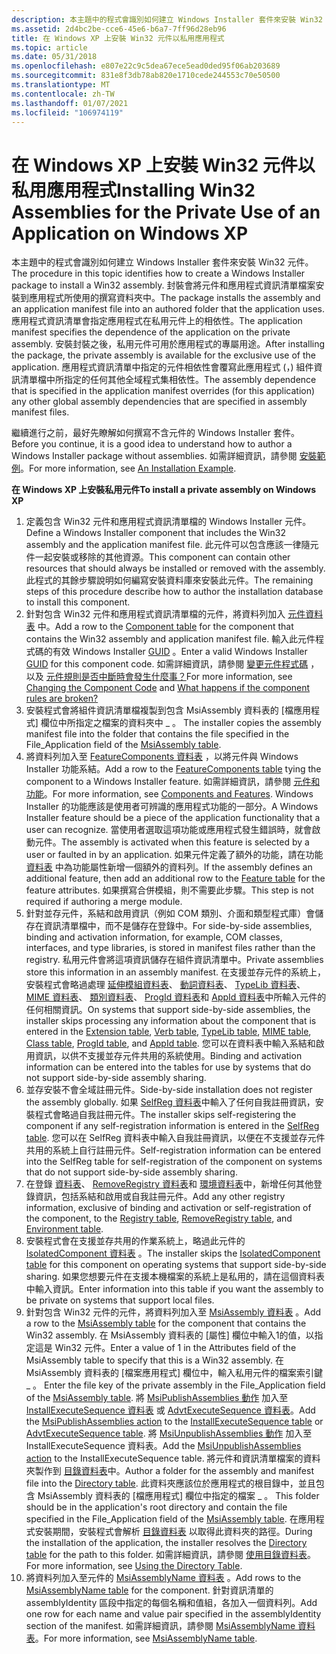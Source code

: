 ```yaml
---
description: 本主題中的程式會識別如何建立 Windows Installer 套件來安裝 Win32 元件。
ms.assetid: 2d4bc2be-cce6-45e6-b6a7-7ff96d28eb96
title: 在 Windows XP 上安裝 Win32 元件以私用應用程式
ms.topic: article
ms.date: 05/31/2018
ms.openlocfilehash: e807e22c9c5dea67ece5ead0ded95f06ab203689
ms.sourcegitcommit: 831e8f3db78ab820e1710cede244553c70e50500
ms.translationtype: MT
ms.contentlocale: zh-TW
ms.lasthandoff: 01/07/2021
ms.locfileid: "106974119"
---
```

# <a name="installing-win32-assemblies-for-the-private-use-of-an-application-on-windows-xp"></a><span data-ttu-id="e13ed-103">在 Windows XP 上安裝 Win32 元件以私用應用程式</span><span class="sxs-lookup"><span data-stu-id="e13ed-103">Installing Win32 Assemblies for the Private Use of an Application on Windows XP</span></span>

<span data-ttu-id="e13ed-104">本主題中的程式會識別如何建立 Windows Installer 套件來安裝 Win32 元件。</span><span class="sxs-lookup"><span data-stu-id="e13ed-104">The procedure in this topic identifies how to create a Windows Installer package to install a Win32 assembly.</span></span> <span data-ttu-id="e13ed-105">封裝會將元件和應用程式資訊清單檔案安裝到應用程式所使用的撰寫資料夾中。</span><span class="sxs-lookup"><span data-stu-id="e13ed-105">The package installs the assembly and an application manifest file into an authored folder that the application uses.</span></span> <span data-ttu-id="e13ed-106">應用程式資訊清單會指定應用程式在私用元件上的相依性。</span><span class="sxs-lookup"><span data-stu-id="e13ed-106">The application manifest specifies the dependence of the application on the private assembly.</span></span> <span data-ttu-id="e13ed-107">安裝封裝之後，私用元件可用於應用程式的專屬用途。</span><span class="sxs-lookup"><span data-stu-id="e13ed-107">After installing the package, the private assembly is available for the exclusive use of the application.</span></span> <span data-ttu-id="e13ed-108">應用程式資訊清單中指定的元件相依性會覆寫此應用程式 (，) 組件資訊清單檔中所指定的任何其他全域程式集相依性。</span><span class="sxs-lookup"><span data-stu-id="e13ed-108">The assembly dependence that is specified in the application manifest overrides (for this application) any other global assembly dependencies that are specified in assembly manifest files.</span></span>

<span data-ttu-id="e13ed-109">繼續進行之前，最好先瞭解如何撰寫不含元件的 Windows Installer 套件。</span><span class="sxs-lookup"><span data-stu-id="e13ed-109">Before you continue, it is a good idea to understand how to author a Windows Installer package without assemblies.</span></span> <span data-ttu-id="e13ed-110">如需詳細資訊，請參閱 [安裝範例](an-installation-example.md)。</span><span class="sxs-lookup"><span data-stu-id="e13ed-110">For more information, see [An Installation Example](an-installation-example.md).</span></span>

<span data-ttu-id="e13ed-111">**在 Windows XP 上安裝私用元件**</span><span class="sxs-lookup"><span data-stu-id="e13ed-111">**To install a private assembly on Windows XP**</span></span>

1.  <span data-ttu-id="e13ed-112">定義包含 Win32 元件和應用程式資訊清單檔的 Windows Installer 元件。</span><span class="sxs-lookup"><span data-stu-id="e13ed-112">Define a Windows Installer component that includes the Win32 assembly and the application manifest file.</span></span> <span data-ttu-id="e13ed-113">此元件可以包含應該一律隨元件一起安裝或移除的其他資源。</span><span class="sxs-lookup"><span data-stu-id="e13ed-113">This component can contain other resources that should always be installed or removed with the assembly.</span></span> <span data-ttu-id="e13ed-114">此程式的其餘步驟說明如何編寫安裝資料庫來安裝此元件。</span><span class="sxs-lookup"><span data-stu-id="e13ed-114">The remaining steps of this procedure describe how to author the installation database to install this component.</span></span>
2.  <span data-ttu-id="e13ed-115">針對包含 Win32 元件和應用程式資訊清單檔的元件，將資料列加入 [元件資料表](component-table.md) 中。</span><span class="sxs-lookup"><span data-stu-id="e13ed-115">Add a row to the [Component table](component-table.md) for the component that contains the Win32 assembly and application manifest file.</span></span> <span data-ttu-id="e13ed-116">輸入此元件程式碼的有效 Windows Installer [GUID](guid.md) 。</span><span class="sxs-lookup"><span data-stu-id="e13ed-116">Enter a valid Windows Installer [GUID](guid.md) for this component code.</span></span> <span data-ttu-id="e13ed-117">如需詳細資訊，請參閱 [變更元件程式碼](changing-the-component-code.md) ，以及 [元件規則是否中斷時會發生什麼事？](what-happens-if-the-component-rules-are-broken.md)</span><span class="sxs-lookup"><span data-stu-id="e13ed-117">For more information, see [Changing the Component Code](changing-the-component-code.md) and [What happens if the component rules are broken?](what-happens-if-the-component-rules-are-broken.md)</span></span>
3.  <span data-ttu-id="e13ed-118">安裝程式會將組件資訊清單檔複製到包含 MsiAssembly 資料表的 [檔應用程式] 欄位中所指定之檔案的資料夾中 \_ 。 [](msiassembly-table.md)</span><span class="sxs-lookup"><span data-stu-id="e13ed-118">The installer copies the assembly manifest file into the folder that contains the file specified in the File\_Application field of the [MsiAssembly table](msiassembly-table.md).</span></span>
4.  <span data-ttu-id="e13ed-119">將資料列加入至 [FeatureComponents 資料表](featurecomponents-table.md) ，以將元件與 Windows Installer 功能系結。</span><span class="sxs-lookup"><span data-stu-id="e13ed-119">Add a row to the [FeatureComponents table](featurecomponents-table.md) tying the component to a Windows Installer feature.</span></span> <span data-ttu-id="e13ed-120">如需詳細資訊，請參閱 [元件和功能](components-and-features.md)。</span><span class="sxs-lookup"><span data-stu-id="e13ed-120">For more information, see [Components and Features](components-and-features.md).</span></span> <span data-ttu-id="e13ed-121">Windows Installer 的功能應該是使用者可辨識的應用程式功能的一部分。</span><span class="sxs-lookup"><span data-stu-id="e13ed-121">A Windows Installer feature should be a piece of the application functionality that a user can recognize.</span></span> <span data-ttu-id="e13ed-122">當使用者選取這項功能或應用程式發生錯誤時，就會啟動元件。</span><span class="sxs-lookup"><span data-stu-id="e13ed-122">The assembly is activated when this feature is selected by a user or faulted in by an application.</span></span> <span data-ttu-id="e13ed-123">如果元件定義了額外的功能，請在功能 [資料表](feature-table.md) 中為功能屬性新增一個額外的資料列。</span><span class="sxs-lookup"><span data-stu-id="e13ed-123">If the assembly defines an additional feature, then add an additional row to the [Feature table](feature-table.md) for the feature attributes.</span></span> <span data-ttu-id="e13ed-124">如果撰寫合併模組，則不需要此步驟。</span><span class="sxs-lookup"><span data-stu-id="e13ed-124">This step is not required if authoring a merge module.</span></span>
5.  <span data-ttu-id="e13ed-125">針對並存元件，系結和啟用資訊（例如 COM 類別、介面和類型程式庫）會儲存在資訊清單檔中，而不是儲存在登錄中。</span><span class="sxs-lookup"><span data-stu-id="e13ed-125">For side-by-side assemblies, binding and activation information, for example, COM classes, interfaces, and type libraries, is stored in manifest files rather than the registry.</span></span> <span data-ttu-id="e13ed-126">私用元件會將這項資訊儲存在組件資訊清單中。</span><span class="sxs-lookup"><span data-stu-id="e13ed-126">Private assemblies store this information in an assembly manifest.</span></span> <span data-ttu-id="e13ed-127">在支援並存元件的系統上，安裝程式會略過處理 [延伸模組資料表](extension-table.md)、 [動詞資料表](verb-table.md)、 [TypeLib 資料表](typelib-table.md)、 [MIME 資料表](mime-table.md)、 [類別資料表](class-table.md)、 [ProgId 資料表](progid-table.md)和 [AppId 資料表](appid-table.md)中所輸入元件的任何相關資訊。</span><span class="sxs-lookup"><span data-stu-id="e13ed-127">On systems that support side-by-side assemblies, the installer skips processing any information about the component that is entered in the [Extension table](extension-table.md), [Verb table](verb-table.md), [TypeLib table](typelib-table.md), [MIME table](mime-table.md), [Class table](class-table.md), [ProgId table](progid-table.md), and [AppId table](appid-table.md).</span></span> <span data-ttu-id="e13ed-128">您可以在資料表中輸入系結和啟用資訊，以供不支援並存元件共用的系統使用。</span><span class="sxs-lookup"><span data-stu-id="e13ed-128">Binding and activation information can be entered into the tables for use by systems that do not support side-by-side assembly sharing.</span></span>
6.  <span data-ttu-id="e13ed-129">並存安裝不會全域註冊元件。</span><span class="sxs-lookup"><span data-stu-id="e13ed-129">Side-by-side installation does not register the assembly globally.</span></span> <span data-ttu-id="e13ed-130">如果 [SelfReg 資料表](selfreg-table.md)中輸入了任何自我註冊資訊，安裝程式會略過自我註冊元件。</span><span class="sxs-lookup"><span data-stu-id="e13ed-130">The installer skips self-registering the component if any self-registration information is entered in the [SelfReg table](selfreg-table.md).</span></span> <span data-ttu-id="e13ed-131">您可以在 SelfReg 資料表中輸入自我註冊資訊，以便在不支援並存元件共用的系統上自行註冊元件。</span><span class="sxs-lookup"><span data-stu-id="e13ed-131">Self-registration information can be entered into the SelfReg table for self-registration of the component on systems that do not support side-by-side assembly sharing.</span></span>
7.  <span data-ttu-id="e13ed-132">在登錄 [資料表](registry-table.md)、 [RemoveRegistry 資料表](removeregistry-table.md)和 [環境資料表](environment-table.md)中，新增任何其他登錄資訊，包括系結和啟用或自我註冊元件。</span><span class="sxs-lookup"><span data-stu-id="e13ed-132">Add any other registry information, exclusive of binding and activation or self-registration of the component, to the [Registry table](registry-table.md), [RemoveRegistry table](removeregistry-table.md), and [Environment table](environment-table.md).</span></span>
8.  <span data-ttu-id="e13ed-133">安裝程式會在支援並存共用的作業系統上，略過此元件的 [IsolatedComponent 資料表](isolatedcomponent-table.md) 。</span><span class="sxs-lookup"><span data-stu-id="e13ed-133">The installer skips the [IsolatedComponent table](isolatedcomponent-table.md) for this component on operating systems that support side-by-side sharing.</span></span> <span data-ttu-id="e13ed-134">如果您想要元件在支援本機檔案的系統上是私用的，請在這個資料表中輸入資訊。</span><span class="sxs-lookup"><span data-stu-id="e13ed-134">Enter information into this table if you want the assembly to be private on systems that support local files.</span></span>
9.  <span data-ttu-id="e13ed-135">針對包含 Win32 元件的元件，將資料列加入至 [MsiAssembly 資料表](msiassembly-table.md) 。</span><span class="sxs-lookup"><span data-stu-id="e13ed-135">Add a row to the [MsiAssembly table](msiassembly-table.md) for the component that contains the Win32 assembly.</span></span> <span data-ttu-id="e13ed-136">在 MsiAssembly 資料表的 [屬性] 欄位中輸入1的值，以指定這是 Win32 元件。</span><span class="sxs-lookup"><span data-stu-id="e13ed-136">Enter a value of 1 in the Attributes field of the MsiAssembly table to specify that this is a Win32 assembly.</span></span> <span data-ttu-id="e13ed-137">在 MsiAssembly 資料表的 [檔案應用程式] 欄位中，輸入私用元件的檔案索引鍵 \_ 。 [](msiassembly-table.md)</span><span class="sxs-lookup"><span data-stu-id="e13ed-137">Enter the file key of the private assembly in the File\_Application field of the [MsiAssembly table](msiassembly-table.md).</span></span> <span data-ttu-id="e13ed-138">將 [MsiPublishAssemblies 動作](msipublishassemblies-action.md) 加入至 [InstallExecuteSequence 資料表](installexecutesequence-table.md) 或 [AdvtExecuteSequence 資料表](advtexecutesequence-table.md)。</span><span class="sxs-lookup"><span data-stu-id="e13ed-138">Add the [MsiPublishAssemblies action](msipublishassemblies-action.md) to the [InstallExecuteSequence table](installexecutesequence-table.md) or [AdvtExecuteSequence table](advtexecutesequence-table.md).</span></span> <span data-ttu-id="e13ed-139">將 [MsiUnpublishAssemblies 動作](msiunpublishassemblies-action.md) 加入至 InstallExecuteSequence 資料表。</span><span class="sxs-lookup"><span data-stu-id="e13ed-139">Add the [MsiUnpublishAssemblies action](msiunpublishassemblies-action.md) to the InstallExecuteSequence table.</span></span> <span data-ttu-id="e13ed-140">將元件和資訊清單檔案的資料夾製作到 [目錄資料表](directory-table.md)中。</span><span class="sxs-lookup"><span data-stu-id="e13ed-140">Author a folder for the assembly and manifest file into the [Directory table](directory-table.md).</span></span> <span data-ttu-id="e13ed-141">此資料夾應該位於應用程式的根目錄中，並且包含 MsiAssembly 資料表的 [檔應用程式] 欄位中指定的檔案 \_ 。 [](msiassembly-table.md)</span><span class="sxs-lookup"><span data-stu-id="e13ed-141">This folder should be in the application's root directory and contain the file specified in the File\_Application field of the [MsiAssembly table](msiassembly-table.md).</span></span> <span data-ttu-id="e13ed-142">在應用程式安裝期間，安裝程式會解析 [目錄資料表](directory-table.md) 以取得此資料夾的路徑。</span><span class="sxs-lookup"><span data-stu-id="e13ed-142">During the installation of the application, the installer resolves the [Directory table](directory-table.md) for the path to this folder.</span></span> <span data-ttu-id="e13ed-143">如需詳細資訊，請參閱 [使用目錄資料表](using-the-directory-table.md)。</span><span class="sxs-lookup"><span data-stu-id="e13ed-143">For more information, see [Using the Directory Table](using-the-directory-table.md).</span></span>
10. <span data-ttu-id="e13ed-144">將資料列加入至元件的 [MsiAssemblyName 資料表](msiassemblyname-table.md) 。</span><span class="sxs-lookup"><span data-stu-id="e13ed-144">Add rows to the [MsiAssemblyName table](msiassemblyname-table.md) for the component.</span></span> <span data-ttu-id="e13ed-145">針對資訊清單的 assemblyIdentity 區段中指定的每個名稱和值組，各加入一個資料列。</span><span class="sxs-lookup"><span data-stu-id="e13ed-145">Add one row for each name and value pair specified in the assemblyIdentity section of the manifest.</span></span> <span data-ttu-id="e13ed-146">如需詳細資訊，請參閱 [MsiAssemblyName 資料表](msiassemblyname-table.md)。</span><span class="sxs-lookup"><span data-stu-id="e13ed-146">For more information, see [MsiAssemblyName table](msiassemblyname-table.md).</span></span>

 

 



